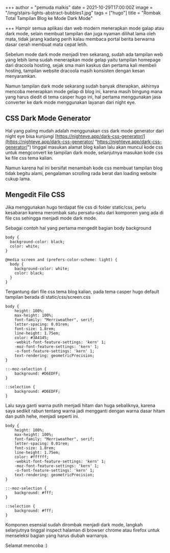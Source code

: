 +++
author = "pemuda malkis"
date = 2021-10-29T17:00:00Z
image = "/img/stairs-lights-abstract-bubbles1.jpg"
tags = ["hugo"]
title = "Rombak Total Tampilan Blog ke Mode Dark Mode"

+++
Hampir semua aplikasi dan web modern menerapkan mode galap atau dark mode, selain membuat tampilan dan juga nyaman dilihat lama oleh mata, tidak jarang kadang perih kalau membaca portal berita berwarna dasar cerah membuat mata cepat letih.

Sebelum mode dark mode menjadi tren sekarang, sudah ada tampilan web yang lebih lama sudah menerapkan mode gelap yaitu tampilan homepage dari dracoola hosting, sejak sma main kaskus dan pertama kali membeli hosting, tampilan website dracoola masih konsisten dengan kesan menyaramkan.

Namun tampilan dark mode sekarang sudah banyak diterapkan, akhirnya mencoba menerapkan mode gelap di blog ini, karena masih bingung mana yang harus diedit di tema casper hugo ini, hal pertama menggunakan jasa converter ke dark mode menggunakan layanan dari night eye.

## CSS Dark Mode Generator

Hal yang paling mudah adalah menggunakan css dark mode generator dari night eye bisa kunjungi [https://nighteye.app/dark-css-generator/](https://nighteye.app/dark-css-generator/ "https://nighteye.app/dark-css-generator/") tinggal masukan alamat blog kalian lalu akan muncul kode css untuk mengconvert ke tampilan dark mode, selanjutnya masukan kode css ke file css tema kalian.

Namun karena hal ini bersifat menambah kode css membuat tampilan blog tidak begitu alami, pengalaman scrolling rada berat dan loading website cukup lama.

##  Mengedit File CSS

Jika menggunakan hugo terdapat file css di folder static/css, perlu kesabaran karena merombak satu persatu-satu dari komponen yang ada di file css sehingga menjadi mode dark mode.

Sebagai contoh hal yang pertama mengedit bagian body background

    body {
      background-color: black;
      color: white;
    }
    
    @media screen and (prefers-color-scheme: light) {
      body {
        background-color: white;
        color: black;
      }
    }

Tergantung dari file css tema blog kalian, pada tema casper hugo default tampilan berada di static/css/screen.css

    body {
        height: 100%;
        max-height: 100%;
        font-family: "Merriweather", serif;
        letter-spacing: 0.01rem;
        font-size: 1.8rem;
        line-height: 1.75em;
        color: #3A4145;
        -webkit-font-feature-settings: 'kern' 1;
        -moz-font-feature-settings: 'kern' 1;
        -o-font-feature-settings: 'kern' 1;
        text-rendering: geometricPrecision;
    }
    
    ::-moz-selection {
        background: #D6EDFF;
    }
    
    ::selection {
        background: #D6EDFF;
    }

Lalu saya ganti warna putih menjadi hitam dan huga sebaliknya, karena saya sedikit rabun tentang warna jadi mengganti dengan warna dasar hitam dan putih hehe, menjadi seperti ini.

    body {
        height: 100%;
        max-height: 100%;
        font-family: "Merriweather", serif;
        letter-spacing: 0.01rem;
        font-size: 1.8rem;
        line-height: 1.75em;
        color: #ffffff;
        -webkit-font-feature-settings: 'kern' 1;
        -moz-font-feature-settings: 'kern' 1;
        -o-font-feature-settings: 'kern' 1;
        text-rendering: geometricPrecision;
    }
    
    ::-moz-selection {
        background: #fff;
    }
    
    ::selection {
        background: #fff;
    }

Komponen esensial sudah dirombak menjadi dark mode, langkah selanjutnya tinggal inspect halaman di browser chrome atau firefox untuk menseleksi bagian yang harus diubah warnanya.

Selamat mencoba :)